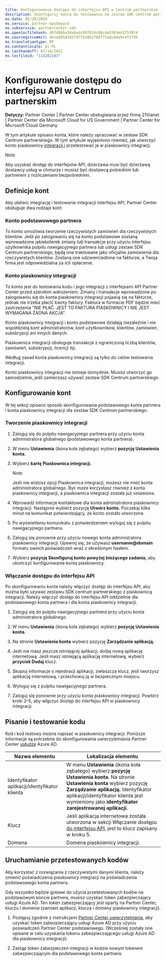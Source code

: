 ```yaml
---
title: Konfigurowanie dostępu do interfejsu API w Centrum partnerskim
description: Skonfiguruj konta do testowania na zestaw SDK Centrum partnerskiego i testowania w piaskownicy integracji.
ms.date: 05/29/2019
ms.service: partner-dashboard
ms.subservice: partnercenter-sdk
ms.openlocfilehash: db7d9bba34abadc907910c68c4a5583ed1f530f4
ms.sourcegitcommit: de1e68545d37d7fa1862788f7fa8c84a9c4f2795
ms.translationtype: MT
ms.contentlocale: pl-PL
ms.lasthandoff: 07/16/2021
ms.locfileid: "114282103"
---
```

# <a name="set-up-api-access-in-partner-center"></a>Konfigurowanie dostępu do interfejsu API w Centrum partnerskim

**Dotyczy:** Partner Center | Partner Center obsługiwana przez firmę 21Vianet | Partner Center dla Microsoft Cloud for US Government | Partner Center for Microsoft Cloud Germany

W tym artykule opisano konta, które należy opracować w zestaw SDK Centrum partnerskiego. W tym artykule wyjaśniono również, jak utworzyć konto piaskownicy [integracji i](#integration-sandbox-account) przetestować je w piaskownicy integracji.

>[!NOTE]
>Aby uzyskać dostęp do interfejsów API, dzierżawa musi być dzierżawą dostawcy usług w chmurze i musisz być dostawcą pośrednim lub partnerem z rozliczeniami bezpośrednimi.

## <a name="account-definitions"></a>Definicje kont

Aby ułatwić integrację i testowanie integracji interfejsu API, Partner Center obsługuje dwa rodzaje kont:

### <a name="primary-partner-account"></a>Konto podstawowego partnera

To konto umożliwia tworzenie rzeczywistych zamówień dla rzeczywistych klientów. Jeśli po zalogowaniu się na konto podstawowe zostaną wprowadzone jakiekolwiek zmiany lub transakcje przy użyciu interfejsu użytkownika pulpitu nawigacyjnego partnera lub usługi zestaw SDK Centrum partnerskiego, będą one traktowane jako oficjalne zamówienia dla rzeczywistych klientów. Zostaną one odzwierciedlone na fakturze, a Twoja firma jest odpowiedzialna za ich opłacenie.

### <a name="integration-sandbox-account"></a>Konto piaskownicy integracji

To konto jest do testowania kodu i jego integracji z interfejsami API Partner Center przed szerokim wdrożeniem. Zmiany i transakcje wprowadzone po zalogowaniu się do konta piaskownicy integracji pojawią się na fakturze, jednak nie trzeba płacić kwoty faktury. Faktura w formacie PDF będzie mieć zastrzeżenia "NIE PŁAĆ. JEST TO FAKTURA PIASKOWNICY I NIE JEST WYMAGANA ŻADNA AKCJA".

Konto piaskownicy integracji i konto podstawowe działają niezależnie i nie współdzielą kont administratorów, kont użytkowników, klientów, zamówień, subskrypcji ani innych danych.

Piaskownica integracji obsługuje transakcje z ograniczoną liczbą klientów, zamówień, subskrypcji, licencji itp.

Według zasad konta piaskownicy integracji są tylko do celów testowania integracji.

Konto piaskownicy integracji nie istnieje domyślnie. Musisz utworzyć go samodzielnie, jeśli zamierzasz używać zestaw SDK Centrum partnerskiego.

## <a name="set-up-your-accounts"></a>Konfigurowanie kont

W tej sekcji opisano sposób skonfigurowania podstawowego konta partnera i konta piaskownicy integracji dla zestaw SDK Centrum partnerskiego.

### <a name="create-an-integration-sandbox"></a>Tworzenie piaskownicy integracji

1. Zaloguj się do pulpitu nawigacyjnego partnera przy użyciu konta administratora globalnego (podstawowego konta partnera).

2. W menu **Ustawienia** (ikona koła zębatego) wybierz **pozycję Ustawienia konta.**

3. Wybierz **kartę Piaskownica integracji.**

    >[!NOTE]
    >Jeśli nie widzisz opcji Piaskownica integracji, możesz nie mieć konta administratora globalnego. Być może korzystasz również z konta piaskownicy integracji, a piaskownica integracji została już ustawiona.

4. Wprowadź informacje kontaktowe dla konta administratora piaskownicy integracji. Następnie wybierz pozycję **Utwórz konto.** Poczekaj kilka minut na komunikat potwierdzający, że konto zostało utworzone.

5. Po wyświetleniu komunikatu z potwierdzeniem wyloguj się z pulpitu nawigacyjnego partnera.

6. Zaloguj się ponownie przy użyciu nowego konta administratora piaskownicy integracji. Upewnij się, że używasz **username@domain** formatu swoich poświadczeń wraz z określonym hasłem.

7. Wybierz **pozycję Skonfiguruj konto powyżej** **bieżącego zadania,** aby ukończyć konfigurowanie konta piaskownicy.

### <a name="enable-api-access"></a>Włączanie dostępu do interfejsu API

Po skonfigurowaniu konta należy włączyć dostęp do interfejsu API, aby można było używać zestawu SDK centrum partnerskiego z piaskownicą integracji. Należy włączyć dostęp do interfejsu API oddzielnie dla podstawowego konta partnera i dla konta piaskownicy integracji.

1. Zaloguj się do pulpitu nawigacyjnego partnera przy użyciu konta administratora globalnego.

2. W menu **Ustawienia** (ikona koła zębatego) wybierz **pozycję Ustawienia konta.**

3. Na stronie **Ustawienia konta** wybierz pozycję **Zarządzanie aplikacją.**

4. Jeśli nie masz jeszcze istniejącej aplikacji, dodaj nową aplikację internetową. Jeśli masz istniejącą aplikację internetową, wybierz **przycisk Dodaj** klucz.

5. Skopiuj informacje o rejestracji  aplikacji, zwłaszcza klucz, jeśli tworzysz aplikację internetową, i przechowuj ją w bezpiecznym miejscu.

6. Wyloguj się z pulpitu nawigacyjnego partnera.

7. Zaloguj się ponownie przy użyciu konta piaskownicy integracji. Powtórz kroki 2–5, aby włączyć dostęp do interfejsu API w piaskownicy integracji.

## <a name="write-and-test-code"></a>Pisanie i testowanie kodu

Kod i kod testowy można napisać w piaskownicy integracji. Poniższe informacje są potrzebne do skonfigurowania uwierzytelniania Partner Center [usłudze](partner-center-authentication.md) Azure AD.

| Nazwa elementu | Lokalizacja elementu |
| --------- | ------------- |
| Identyfikator aplikacji/identyfikator klienta | W menu **Ustawienia** (ikona koła zębatego) wybierz **pozycję Ustawienia konta.** Na stronie **Ustawienia konta** wybierz pozycję **Zarządzanie aplikacją.** Identyfikator aplikacji/identyfikator klienta jest wymieniony jako **identyfikator zarejestrowanej aplikacji.** |
| Klucz | Jeśli aplikacja internetowa została utworzona w sekcji Włączanie dostępu [do interfejsu API](#enable-api-access), jest to klucz zapisany w kroku 5. |
| Domena | Domena piaskownicy integracji. |

## <a name="run-tested-code"></a>Uruchamianie przetestowanych kodów

Aby korzystać z rozwiązania z rzeczywistymi danymi klienta, należy zmienić poświadczenia piaskownicy integracji na poświadczenia podstawowego konta partnera.

Gdy wszystko będzie gotowe do użycia przetestowanych kodów na podstawowym koncie partnera, musisz uzyskać token zabezpieczający usługi Azure AD. Ten token zabezpieczający jest oparty na Partner Center, kluczu i domenie (zamiast aplikacji, klucza i domeny piaskownicy integracji).

1. Postępuj zgodnie z instrukcjami [Partner Center uwierzytelniania,](partner-center-authentication.md) aby uzyskać token zabezpieczający usługi Azure AD przy użyciu poświadczeń Partner Center podstawowego. (Wcześniej zostały one opisane w celu uzyskania tokenu zabezpieczającego usługi Azure AD dla piaskownicy integracji).

2. Zastąp token zabezpieczeń integracji w kodzie nowym tokenem zabezpieczającym dla podstawowego konta partnera.

